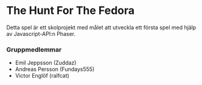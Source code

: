 # The Hunt For The Fedora
Detta spel är ett skolprojekt med målet att utveckla ett första spel med hjälp av Javascript-API:n Phaser.
### Gruppmedlemmar
* Emil Jeppsson (Zuddaz)
* Andreas Persson (Fundays555)
* Victor Englöf (ralfcat)
